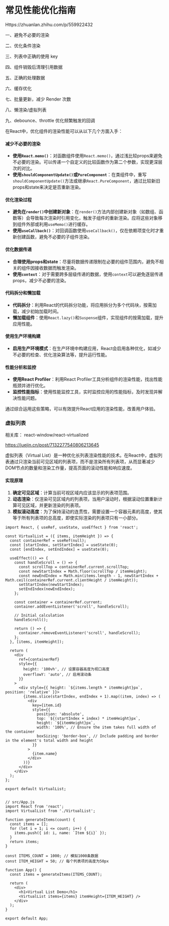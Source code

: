 # 常见性能优化指南

Https://zhuanlan.zhihu.com/p/559922432

一、避免不必要的渲染

二、优化条件渲染

三、列表中正确的使用 key

四、组件销毁后清理引用数据

五、正确的处理数据

六、缓存优化

七、批量更新，减少 Render 次数

八、懒渲染/虚拟列表

九、debounce、throttle 优化频繁触发的回调

在React中，优化组件的渲染性能可以从以下几个方面入手：

#### 减少不必要的渲染

- **使用`React.memo()`**：对函数组件使用`React.memo()`，通过浅比较props来避免不必要的渲染。可以传递一个自定义的比较函数作为第二个参数，实现更深层次的对比。
- **使用`shouldComponentUpdate()`或`PureComponent`**：在类组件中，重写`shouldComponentUpdate()`方法或继承`React.PureComponent`，通过比较新旧props和state来决定是否重新渲染。

#### 优化渲染过程

- **避免在`render()`中创建新对象**：在`render()`方法内部创建新对象（如数组、函数等）会导致每次渲染时引用变化，触发子组件的重新渲染。应将这些对象移到组件外部或利用`useMemo()`进行缓存。
- **使用`useCallback()`**：对回调函数使用`useCallback()`，仅在依赖项变化时才重新创建函数，避免不必要的子组件渲染。

#### 优化数据传递

- **合理使用props和state**：尽量将数据传递限制在必要的组件范围内，避免不相关的组件因接收数据而触发渲染。
- **使用`context`**：对于需要跨多层级传递的数据，使用`context`可以避免逐层传递props，减少不必要的渲染。

#### 代码拆分和懒加载

- **代码拆分**：利用React的代码拆分功能，将应用拆分为多个代码块，按需加载，减少初始加载时间。
- **懒加载组件**：使用`React.lazy()`和`Suspense`组件，实现组件的按需加载，提升应用性能。

#### 使用生产环境构建

- **启用生产环境模式**：在生产环境中构建应用，React会启用各种优化，如减少不必要的检查、优化渲染算法等，提升运行性能。

#### 性能分析和监控

- **使用React Profiler**：利用React Profiler工具分析组件的渲染性能，找出性能瓶颈并进行优化。
- **监控性能指标**：使用性能监控工具，实时监控应用的性能指标，及时发现并解决性能问题。

通过综合运用这些策略，可以有效提升React应用的渲染性能，改善用户体验。

### 虚拟列表

相关库： react-window/react-virtualized

https://juejin.cn/post/7132277540806213645

虚拟列表（Virtual List）是一种优化长列表渲染性能的技术。在React中，虚拟列表通过只渲染当前可见区域的列表项，而不是渲染所有列表项，从而显著减少DOM节点的数量和渲染工作量，提高页面的滚动性能和响应速度。

#### 实现原理
1. **确定可见区域**：计算当前可视区域内应该显示的列表项范围。
2. **动态渲染**：仅渲染可见区域内的列表项，当用户滚动时，根据滚动位置重新计算可见区域，并更新渲染的列表项。
3. **模拟滚动高度**：为了保持滚动的连贯性，需要设置一个容器元素的高度，使其等于所有列表项的总高度，即使实际渲染的列表项只有一小部分。

```
import React, { useRef, useState, useEffect } from 'react';

const VirtualList = ({ items, itemHeight }) => {
  const containerRef = useRef(null);
  const [startIndex, setStartIndex] = useState(0);
  const [endIndex, setEndIndex] = useState(0);

  useEffect(() => {
    const handleScroll = () => {
      const scrollTop = containerRef.current.scrollTop;
      const newStartIndex = Math.floor(scrollTop / itemHeight);
      const newEndIndex = Math.min(items.length - 1, newStartIndex + Math.ceil(containerRef.current.clientHeight / itemHeight));
      setStartIndex(newStartIndex);
      setEndIndex(newEndIndex);
    };

    const container = containerRef.current;
    container.addEventListener('scroll', handleScroll);

    // Initial calculation
    handleScroll();

    return () => {
      container.removeEventListener('scroll', handleScroll);
    };
  }, [items, itemHeight]);

  return (
    <div
      ref={containerRef}
      style={{
        height: '100vh', // 设置容器高度为视口高度
        overflowY: 'auto', // 启用滚动条
      }}
    >
      <div style={{ height: `${items.length * itemHeight}px`, position: 'relative' }}>
        {items.slice(startIndex, endIndex + 1).map((item, index) => (
          <div
            key={item.id}
            style={{
              position: 'absolute',
              top: `${(startIndex + index) * itemHeight}px`,
              height: `${itemHeight}px`,
              width: '100%', // Ensure the item takes full width of the container
              boxSizing: 'border-box', // Include padding and border in the element's total width and height
            }}
          >
            {item.name}
          </div>
        ))}
      </div>
    </div>
  );
};

export default VirtualList;


// src/App.js
import React from 'react';
import VirtualList from './VirtualList';

function generateItems(count) {
  const items = [];
  for (let i = 1; i <= count; i++) {
    items.push({ id: i, name: `Item ${i}` });
  }
  return items;
}

const ITEMS_COUNT = 1000; // 模拟1000条数据
const ITEM_HEIGHT = 50; // 每个列表项的高度为50px

function App() {
  const items = generateItems(ITEMS_COUNT);

  return (
    <div>
      <h1>Virtual List Demo</h1>
      <VirtualList items={items} itemHeight={ITEM_HEIGHT} />
    </div>
  );
}

export default App;
```


